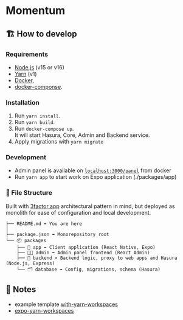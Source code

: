 # Momentum

## 🏗️ How to develop

### Requirements

- [Node.js](https://nodejs.org/) (v15 or v16)
- [Yarn](https://classic.yarnpkg.com/en/docs/install/) (v1)
- [Docker](https://docs.docker.com/engine/install/),
- [docker-componse](https://docs.docker.com/compose/install/).

### Installation

1. Run `yarn install`.
2. Run `yarn build`.
3. Run `docker-compose up`.<br/>It will start Hasura, Core, Admin and Backend service.
4. Apply migrations with `yarn migrate`

### Development

- Admin panel is available on [`localhost:3000/panel`](`http://localhost:3000/panel`) from docker
- Run `yarn app` to start work on Expo application (./packages/app)

### 📁 File Structure

Built with [3factor app](https://3factor.app/) architectural pattern in mind, but deployed as
monolith for ease of configuration and local development.

```
├── README.md ➡️ You are here
│
├── package.json ➡️ Monorepository root
└── 📦 packages
    ├── 📱 app ➡️ Client application (React Native, Expo)
    ├── 🧑‍🔧 admin ➡️ Admin panel frontend (React Admin)
    ├── 🧰 backend ➡️ Backend logic, proxy to web apps and Hasura (Node.js, Express)
    └── 🗂️ database ➡️ Config, migrations, schema (Hasura)

```

## 📝 Notes

- example template
  [with-yarn-workspaces](https://github.com/expo/examples/tree/master/with-yarn-workspaces)
- [expo-yarn-workspaces](https://github.com/expo/expo/tree/master/packages/expo-yarn-workspaces)
